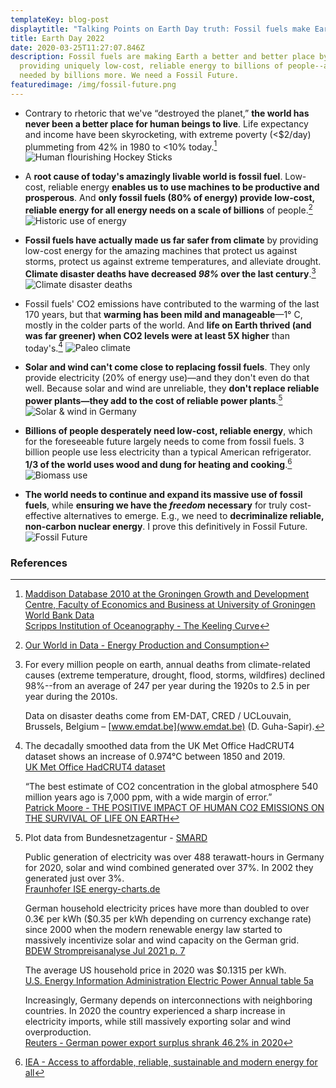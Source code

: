 ```yaml
---
templateKey: blog-post
displaytitle: "Talking Points on Earth Day truth: Fossil fuels make Earth BETTER"
title: Earth Day 2022
date: 2020-03-25T11:27:07.846Z
description: Fossil fuels are making Earth a better and better place by
  providing uniquely low-cost, reliable energy to billions of people--and are
  needed by billions more. We need a Fossil Future.
featuredimage: /img/fossil-future.png
---
```

- ​​Contrary to rhetoric that we've “destroyed the planet,” **the world has never been a better place for human beings to live**. Life expectancy and income have been skyrocketing, with extreme poverty (<$2/day) plummeting from 42% in 1980 to <10% today.[^1]
![Human flourishing Hockey Sticks](/img/art-07-the-hydrocarbons-and-human-flourishing-hockey-sticks.png)

- A **root cause of today's amazingly livable world is fossil fuel**. Low-cost, reliable energy **enables us to use machines to be productive and prosperous**. And **only fossil fuels (80% of energy) provide low-cost, reliable energy for all energy needs on a scale of billions** of people.[^2]
![Historic use of energy](/img/art-c-only-fossil-fuels-provide-low-cost-on-demand-versatile-global-scale-energy.png)

- **Fossil fuels have actually made us far safer from climate** by providing low-cost energy for the amazing machines that protect us against storms, protect us against extreme temperatures, and alleviate drought. **Climate disaster deaths have decreased *98%* over the last century**.[^3]
![Climate disaster deaths](/img/art-03-more-fossil-fuel-use-plummeting-climate-related-disaster-deaths.png)

- Fossil fuels' CO2 emissions have contributed to the warming of the last 170 years, but that **warming has been mild and manageable**—1° C, mostly in the colder parts of the world. And **life on Earth thrived (and was far greener) when CO2 levels were at least 5X higher** than today's.[^4]
![Paleo climate](/img/art-27-co2-and-temperature-used-to-be-much-much-higher-and-they-re-not-consistently-correlated.png)

- **Solar and wind can't come close to replacing fossil fuels**. They only provide electricity (20% of energy use)—and they don't even do that well. Because solar and wind are unreliable, they **don't replace reliable power plants—they add to the cost of reliable power plants**.[^5]
![Solar & wind in Germany](/img/art-15-no-matter-how-much-solar-and-wind-you-build-you-can-never-rely-on-them.png)

- **Billions of people desperately need low-cost, reliable energy**, which for the foreseeable future largely needs to come from fossil fuels. 3 billion people use less electricity than a typical American refrigerator. **1/3 of the world uses wood and dung for heating and cooking**.[^6]
![Biomass use](/img/art-b-33-of-the-world-uses-wood-and-dung.png)

- **The world needs to continue and expand its massive use of fossil fuels**, while **ensuring we have the *freedom* necessary** for truly cost-effective alternatives to emerge. E.g., we need to **decriminalize reliable, non-carbon nuclear energy**.
    I prove this definitively in Fossil Future.
    ![Fossil Future](/img/fossil-future.png)



### References

[^1]:
    [Maddison Database 2010 at the Groningen Growth and Development Centre, Faculty of Economics and Business at University of Groningen](https://www.rug.nl/ggdc/historicaldevelopment/maddison/)\
    [World Bank Data](https://data.worldbank.org/)\
    [Scripps Institution of Oceanography - The Keeling Curve](https://keelingcurve.ucsd.edu/)

[^2]: [Our World in Data - Energy Production and Consumption](https://ourworldindata.org/energy-production-consumption#how-much-energy-does-the-world-consume)

[^3]:
    For every million people on earth, annual deaths from climate-related causes (extreme temperature, drought, flood, storms, wildfires) declined 98%--from an average of 247 per year during the 1920s to 2.5 in per year during the 2010s.

    Data on disaster deaths come from EM-DAT, CRED / UCLouvain, Brussels, Belgium – [www.emdat.be](www.emdat.be) (D. Guha-Sapir).

[^4]:
    The decadally smoothed data from the UK Met Office HadCRUT4 dataset shows an increase of 0.974°C between 1850 and 2019.\
    [UK Met Office HadCRUT4 dataset](https://www.metoffice.gov.uk/hadobs/hadcrut4/)

    “The best estimate of CO2 concentration in the global atmosphere 540 million years ago is 7,000 ppm, with a wide margin of error.”\
    [Patrick Moore - THE POSITIVE IMPACT OF HUMAN CO2 EMISSIONS ON THE SURVIVAL OF LIFE ON EARTH](https://fcpp.org/wp-content/uploads/2016/06/Moore-Positive-Impact-of-Human-CO2-Emissions.pdf)

[^5]:
    Plot data from Bundesnetzagentur - [SMARD](https://www.smard.de/)

    Public generation of electricity was over 488 terawatt-hours in Germany for 2020, solar and wind combined generated over 37%. In 2002 they generated just over 3%.\
    [Fraunhofer ISE energy-charts.de](https://energy-charts.info/charts/energy_pie/chart.htm?l=en&c=DE&year=2020)

    German household electricity prices have more than doubled to over 0.3€ per kWh ($0.35 per kWh depending on currency exchange rate) since 2000 when the modern renewable energy law started to massively incentivize solar and wind capacity on the German grid.\
    [BDEW Strompreisanalyse Jul 2021 p. 7](https://www.bdew.de/service/daten-und-grafiken/bdew-strompreisanalyse/)

    The average US household price in 2020 was $0.1315 per kWh.\
    [U.S. Energy Information Administration Electric Power Annual table 5a](https://www.eia.gov/electricity/sales_revenue_price/pdf/table5_a.pdf)

    Increasingly, Germany depends on interconnections with neighboring countries. In 2020 the country experienced a sharp increase in electricity imports, while still massively exporting solar and wind overproduction.\
    [Reuters - German power export surplus shrank 46.2% in 2020](https://www.reuters.com/article/germany-electricity-statistics-idUSL8N2JF16X)

[^6]: [IEA - Access to affordable, reliable, sustainable and modern energy for all](https://www.iea.org/reports/sdg7-data-and-projections)
